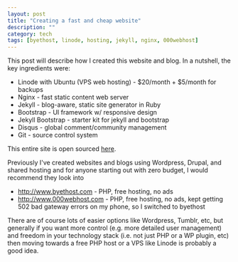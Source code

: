 ```yaml
---
layout: post
title: "Creating a fast and cheap website"
description: ""
category: tech
tags: [byethost, linode, hosting, jekyll, nginx, 000webhost]
---
```



This post will describe how I created this website and blog. In a nutshell, the
key ingredients were: 
<ul>
    <li>Linode with Ubuntu (VPS web hosting) - $20/month + $5/month for backups</li>
    <li>Nginx - fast static content web server</li>
    <li>Jekyll - blog-aware, static site generator in Ruby</li>
    <li>Bootstrap - UI framework w/ responsive design</li>
    <li>Jekyll Bootstrap - starter kit for jekyll and bootstrap</li>
    <li>Disqus - global comment/community management</li>
    <li>Git - source control system</li>
</ul>

This entire site is open sourced <a href="https://github.com/minhongrails/blog" target="_blank">here</a>. 

Previously I've created websites and blogs using Wordpress, Drupal, and shared hosting
and for anyone starting out with zero budget, I would recommend they look into

<ul>
<li><a href="http://www.byethost.com">http://www.byethost.com</a>  - PHP, free hosting, no ads</li>
<li><a href="http://www.000webhost.com">http://www.000webhost.com</a> - PHP, free hosting, no ads, 
    kept getting 502 bad gateway errors on my phone, so I switched to byethost</li>
</ul>


There are of course lots of easier options like Wordpress, Tumblr, etc, but
generally if you want more control (e.g. more detailed user management) and freedom
in your technology stack (i.e. not just PHP or a WP plugin, etc) then moving 
towards a free PHP host or a VPS like Linode is probably a good idea.
